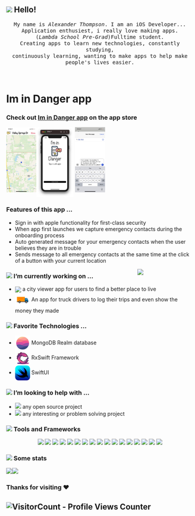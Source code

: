 ## <img src="https://raw.githubusercontent.com/alexnaiman/alexnaiman/master/resources/welcomeglitch.gif" width="50px" /> Hello!
<p align="center" >
  <samp>
    My name is <em>Alexander Thompson</em>. I am an iOS Developer... 
  <br/> Application enthusiest, i really love making apps. 
    <br/> (<em>Lambda School Pre-Grad</em>)Fulltime student.
      <br/>
    Creating apps to learn new technologies, constantly studying,
          <br/>
continuously learning, wanting to make apps to help make people's lives easier.
  </samp>
  <br/>
  <br/>
  <br/>
</p>

<div class="header">
  <h1>Im in Danger app</h1>
</div>

### Check out [Im in Danger app](https://apps.apple.com/us/app/im-in-danger/id1529713871) on the app store
<img src="https://raw.githubusercontent.com/alext8900/photos/main/Assets/Screen%20Shot%202021-01-22%20at%201.22.58%20AM.png?token=AMZNMZS4DIDDNPR64TMDY4LAHPV74" align="top" width="20%" /> <img src="https://raw.githubusercontent.com/alext8900/photos/main/Assets/IMG_0910.jpg?token=AMZNMZSRD6OCIJ2BSZN7UGLAHRF3I" align="left" width="16%" /> <img src="https://raw.githubusercontent.com/alext8900/photos/main/Assets/IMG_0908.jpg?token=AMZNMZVZPIN3ZP3KLKEBWZDAHRF5Y" width="16%" /> 
### Features of this app ...
- Sign in with apple functionality for first-class security
- When app first launches we capture emergency contacts during the onboarding process
- Auto generated message for your emergency contacts when the user believes they are in trouble
- Sends message to all emergency contacts at the same time at the click of a button with your current location


<img src="https://media.tenor.com/images/df8c44a1d20ab367fdcb21880985fd33/tenor.gif" align="right"  width="30%"/>

### <img src="https://raw.githubusercontent.com/alexnaiman/alexnaiman/master/resources/PusheenCompute.gif" width="70px" /> I’m currently working on ...
- <img src="https://user-images.githubusercontent.com/53663334/108628483-de29f800-7420-11eb-8427-a4164fc63028.jpg" align="center" height="40px" />  a city viewer app for users to find a better place to live
- <img src="https://raw.githubusercontent.com/alext8900/photos/main/Assets/vector-truck-icon.jpg?token=AMZNMZSPIJ6LCHEILNGZH7TAHOY62" align="center" height="40px" />  An app for truck drivers to log their trips and even show the money they made


### <img src="https://raw.githubusercontent.com/alexnaiman/alexnaiman/master/resources/Confused_Dog.gif" height="50px" /> Favorite Technologies ...
- <img src="https://raw.githubusercontent.com/alext8900/photos/main/Assets/download.jpeg?token=AMZNMZSIZUWKQJP5QRXDIG3AHPAAQ" align="center" height="40px" /> MongoDB Realm database 
- <img src="https://raw.githubusercontent.com/alext8900/photos/main/Assets/d944875d-5d8e-4790-b7b3-37a525453ed7.png?token=AMZNMZWK2SC7STAARB2MAQTAHPKXK" align="center" height="40px" /> RxSwift Framework
- <img src="https://raw.githubusercontent.com/alext8900/photos/main/Assets/1_PeFnya42mpOiCvdgm49ifQ.png?token=AMZNMZVGS2XQWUE4M7GO72DAHPMK6" align="center" height="40px" /> SwiftUI

### <img src="https://raw.githubusercontent.com/alexnaiman/alexnaiman/master/resources/cool_duck.gif" width="60px" /> I’m looking to help with ...
- <img src="https://raw.githubusercontent.com/alexnaiman/alexnaiman/master/resources/open_source.png" height="30px" /> any open source project
- <img src="https://raw.githubusercontent.com/alexnaiman/alexnaiman/master/resources/party_parrot.gif" height="35px" /> any interesting or problem solving project

### <img src="https://raw.githubusercontent.com/alexnaiman/alexnaiman/master/resources/pickaxe.png" width="40px" /> Tools and Frameworks
<p align="center">
    <img src="https://img.shields.io/badge/-Swift-FA7323?style=flat&logo=swift&logoColor=white" height="35px" style="vertical-align:top margin:6px 4px"/>
     <img src="http://img.shields.io/badge/-Git-F05032?style=flat&logo=git&logoColor=FFFFFF" height="35px" style="vertical-align:top margin:6px 4px"/>
      <img src="http://img.shields.io/badge/-Github-000000?style=flat&logo=github&logoColor=FFFFFF" height="35px" style="vertical-align:top margin:6px 4px"/>
        <img src="http://img.shields.io/badge/-VS%20Code-007ACC?style=flat&logo=visual%20studio%20code&logoColor=white" height="35px" style="vertical-align:top margin:6px 4px"/>
         <img src="http://img.shields.io/badge/-MongoDB-4DB33D?style=flat&logo=mongodb&logoColor=FFFFFF" height="35px" style="vertical-align:top margin:6px 4px"/>
          <img src="http://img.shields.io/badge/-Xcode-1575F9?style=flat&logo=xcode&logoColor=FFFFFF" height="35px" style="vertical-align:top margin:6px 4px"/>
           <img src="http://img.shields.io/badge/-Realm-39477F?style=flat&logo=realm&logoColor=FFFFFF" height="35px" style="vertical-align:top margin:6px 4px"/>
           <img src="http://img.shields.io/badge/-Firebase-FFCA28?style=flat&logo=firebase&logoColor=FFFFFF" height="35px" style="vertical-align:top margin:6px 4px"/>
            <img src="http://img.shields.io/badge/-iOS%20Development-000000?style=flat&logo=apple&logoColor=FFFFFF" height="35px" style="vertical-align:top margin:6px 4px"/>
             <img src="http://img.shields.io/badge/-Python-3776AB?style=flat&logo=python&logoColor=yellow" height="35px" style="vertical-align:top margin:6px 4px"/>
             <img src="http://img.shields.io/badge/-Sketch%20Design-F7B500?style=flat&logo=sketch&logoColor=000000" height="35px" style="vertical-align:top margin:6px 4px"/>
              <img src="http://img.shields.io/badge/-Postman-FF6C37?style=flat&logo=postman&logoColor=FFFFFF" height="35px" style="vertical-align:top margin:6px 4px"/>
              <img src="http://img.shields.io/badge/-Bash-4EAA25?style=flat&logo=gnu%20bash&logoColor=FFFFFF" height="35px" style="vertical-align:top margin:6px 4px"/>
              <img src="http://img.shields.io/badge/-CocoaPods-EE3322?style=flat&logo=cocoapods&logoColor=FFFFFF" height="35px" style="vertical-align:top margin:6px 4px"/>
              <img src="http://img.shields.io/badge/-WireFraming-F24E1E?style=flat&logo=figma&logoColor=FFFFFF" height="35px" style="vertical-align:top margin:6px 4px"/>
              <img src="http://img.shields.io/badge/-AppStore%20Connect-0D96F6?style=flat&logo=app%20store&logoColor=FFFFFF" height="35px" style="vertical-align:top margin:6px 4px"/>
              <img src="http://img.shields.io/badge/-Trello-0079BF?style=flat&logo=trello&logoColor=FFFFFF" height="35px" style="vertical-align:top margin:6px 4px"/>
  
  
</p>

### <img src="https://raw.githubusercontent.com/alexnaiman/alexnaiman/master/resources/stats.png" width="35px" /> Some stats

<p align="right">
<img align="left" src="https://github-readme-stats.vercel.app/api?username=alext8900&theme=tokyonight&show_icons=true" />

<img  float="right" src="https://github-readme-stats.vercel.app/api/top-langs/?username=alext8900&theme=tokyonight&show_icons=true" /> </p>





### Thanks for visiting :heart:
## ![VisitorCount](https://profile-counter.glitch.me/alext8900/count.svg) - Profile Views Counter 
